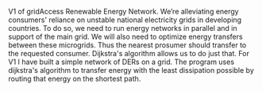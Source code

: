 V1 of gridAccess Renewable Energy Network. 
We’re alleviating energy consumers' reliance on unstable national electricity grids in developing countries. 
To do so, we need to run energy networks in parallel and in support of the main grid. 
We will also need to optimize energy transfers between these microgrids. 
Thus the nearest prosumer should transfer to the requested consumer. Dijkstra's algorithm allows us to do just that. 
For V1 I have built a simple network of DERs on a grid. 
The program uses dijkstra's algorithm to transfer energy with the least dissipation possible by routing that energy on the shortest path.
